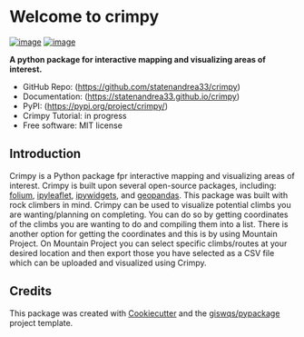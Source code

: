 # Welcome to crimpy


[![image](https://img.shields.io/pypi/v/crimpy.svg)](https://pypi.python.org/pypi/crimpy)
[![image](https://colab.research.google.com/assets/colab-badge.svg)](https://colab.research.google.com/github/statenandrea33/crimpy/blob/main/docs/examples/key_features.ipynb)


**A python package for interactive mapping and visualizing areas of interest.**

-   GitHub Repo: (https://github.com/statenandrea33/crimpy)
-   Documentation: (https://statenandrea33.github.io/crimpy)
-   PyPI: (https://pypi.org/project/crimpy/)
-   Crimpy Tutorial: in progress
-   Free software: MIT license
    

## Introduction

Crimpy is a Python package fpr interactive mapping and visualizing areas of interest. Crimpy is built upon several open-source packages, including: [folium](https://github.com/python-visualization/folium), [ipyleaflet](https://github.com/jupyter-widgets/ipyleaflet), [ipywidgets](https://github.com/jupyter-widgets/ipywidgets), and [geopandas](https://github.com/geopandas/geopandas). This package was built with rock climbers in mind. Crimpy can be used to visualize potential climbs you are wanting/planning on completing. You can do so by getting coordinates of the climbs you are wanting to do and compiling them into a list. There is another option for getting the coordinates and this is by using Mountain Project. On Mountain Project you can select specific climbs/routes at your desired location and then export those you have selected as a CSV file which can be uploaded and visualized using Crimpy. 


## Credits

This package was created with [Cookiecutter](https://github.com/cookiecutter/cookiecutter) and the [giswqs/pypackage](https://github.com/giswqs/pypackage) project template.